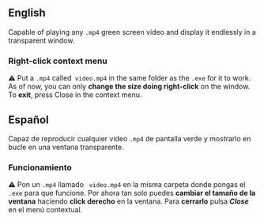 ##  English
Capable of playing any `.mp4` green screen video and display it endlessly in a transparent window.

### Right-click context menu
⚠️ Put a `.mp4` called` video.mp4` in the same folder as the `.exe` for it to work.
As of now, you can only **change the size doing right-click** on the window.
To **exit**, press Close in the context menu.


## Español
Capaz de reproducir cualquier video `.mp4` de pantalla verde y mostrarlo en bucle en una ventana transparente.

### Funcionamiento
⚠️ Pon un `.mp4` llamado ` video.mp4` en la misma carpeta donde pongas el `.exe` para que funcione.
Por ahora tan solo puedes **cambiar el tamaño de la ventana** haciendo **click derecho** en la ventana.
Para **cerrarlo** pulsa **_Close_** en el menú contextual.
